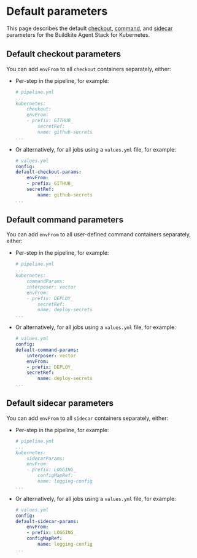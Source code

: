 # Default parameters

This page describes the default [checkout](#default-checkout-parameters), [command](#default-command-parameters), and [sidecar](#default-sidecar-parameters) parameters for the Buildkite Agent Stack for Kubernetes.

## Default checkout parameters

You can add `envFrom` to all `checkout` containers separately, either:

- Per-step in the pipeline, for example:

    ```yaml
    # pipeline.yml
    ...
    kubernetes:
        checkout:
        envFrom:
        - prefix: GITHUB_
            secretRef:
            name: github-secrets
    ...
    ```

- Or alternatively, for all jobs using a `values.yml` file, for example:

    ```yaml
    # values.yml
    config:
    default-checkout-params:
        envFrom:
        - prefix: GITHUB_
        secretRef:
            name: github-secrets
    ...
    ```

## Default command parameters

You can add `envFrom` to all user-defined command containers separately, either:

- Per-step in the pipeline, for example:

    ```yaml
    # pipeline.yml
    ...
    kubernetes:
        commandParams:
        interposer: vector
        envFrom:
        - prefix: DEPLOY_
            secretRef:
            name: deploy-secrets
    ...
    ```

- Or alternatively, for all jobs using a `values.yml` file, for example:

    ```yaml
    # values.yml
    config:
    default-command-params:
        interposer: vector
        envFrom:
        - prefix: DEPLOY_
        secretRef:
            name: deploy-secrets
    ...
    ```

## Default sidecar parameters

You can add `envFrom` to all `sidecar` containers separately, either:

- Per-step in the pipeline, for example:

    ```yaml
    # pipeline.yml
    ...
    kubernetes:
        sidecarParams:
        envFrom:
        - prefix: LOGGING_
            configMapRef:
            name: logging-config
    ...
    ```

- Or alternatively, for all jobs using a `values.yml` file, for example:

    ```yaml
    # values.yml
    config:
    default-sidecar-params:
        envFrom:
        - prefix: LOGGING_
        configMapRef:
            name: logging-config
    ...
    ```
